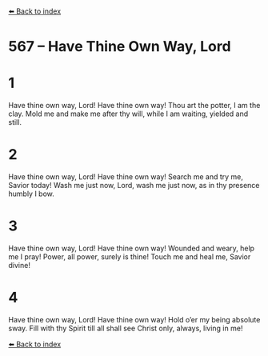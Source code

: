 [⬅️ Back to index](../README.md)

# 567 – Have Thine Own Way, Lord


# 1
Have thine own way, Lord! Have thine own way!
Thou art the potter, I am the clay.
Mold me and make me after thy will,
while I am waiting, yielded and still.

# 2
Have thine own way, Lord! Have thine own way!
Search me and try me, Savior today!
Wash me just now, Lord, wash me just now,
as in thy presence humbly I bow.

# 3
Have thine own way, Lord! Have thine own way!
Wounded and weary, help me I pray!
Power, all power, surely is thine!
Touch me and heal me, Savior divine!

# 4
Have thine own way, Lord! Have thine own way!
Hold o’er my being absolute sway.
Fill with thy Spirit till all shall see
Christ only, always, living in me!

[⬅️ Back to index](../README.md)
